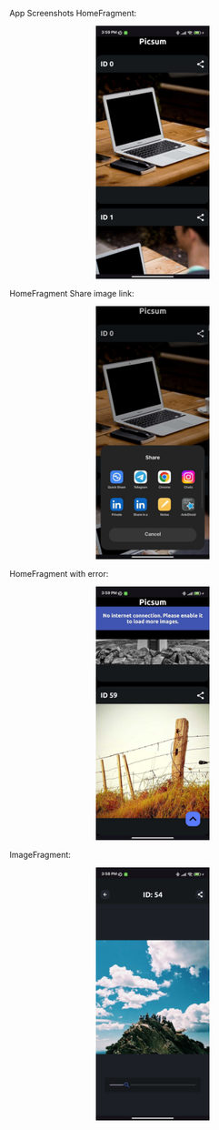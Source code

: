 App Screenshots
HomeFragment:
<p align="center">
  <img src="screenshots/fragment_home.jpg" alt="App Screenshot" width="200">
</p>
HomeFragment Share image link:
<p align="center">
  <img src="screenshots/fragment_home_share.jpg" alt="App Screenshot" width="200">
</p>
HomeFragment with error:
<p align="center">
  <img src="screenshots/fragment_home_with_error.jpg" alt="App Screenshot" width="200">
</p>
ImageFragment:
<p align="center">
  <img src="screenshots/fragment_image.jpg" alt="App Screenshot" width="200">
</p>


